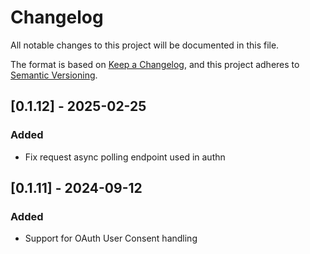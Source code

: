 # Changelog

All notable changes to this project will be documented in this file.

The format is based on [Keep a Changelog](https://keepachangelog.com/en/1.0.0/),
and this project adheres to [Semantic Versioning](https://semver.org/spec/v2.0.0.html).

## [0.1.12] - 2025-02-25

### Added

- Fix request async polling endpoint used in authn

## [0.1.11] - 2024-09-12

### Added

- Support for OAuth User Consent handling
